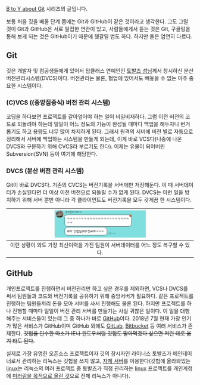 [B to Y about Git](https://enhanced.kr/postviewer/629) 시리즈의 글입니다.

보통 처음 깃을 배울 단계 쯤에는 Git과 GitHub이 같은 것이라고 생각한다. 그도 그럴 것이 Git과 GitHub은 서로 밀접한 연관이 있고, 사람들에게서 듣는 것은 Git, 구글링을 통해 보게 되는 것은 GitHub이기 때문에 헷갈릴 법도 하다. 하지만 둘은 엄연히 다르다.



## Git

깃은 개발자 및 컴공생들에게 있어서 탑클래스 연예인인 [토발즈 성님](https://github.com/torvalds)께서 창시하신 분산버전관리시스템(DVCS)이다. 버전관리는 물론, 협업에 있어서도 빼놓을 수 없는 아주 중요한 시스템이다.

### (C)VCS ((중앙집중식) 버전 관리 시스템)

코딩을 하다보면 프로젝트를 갈아엎어야 하는 일이 비일비재하다. 그럼 이전 버전의 코드로 되돌려야 하는데 일일이 어느 정도의 기능이 완성될 때마다 백업을 해두자니 번거롭기도 하고 용량도 너무 많이 차지하게 된다. 그래서 원격의 서버에 버전 별로 자동으로 정리해서 서버에 백업하는 시스템을 만들게 되는데, 이게 바로 VCS다(나중에 나온 DVCS와 구분하기 위해 CVCS라 부르기도 한다). 이제는 유물이 되어버린 Subversion(SVN) 등이 여기에 해당한다.

### DVCS (분산 버전 관리 시스템)

Git이 바로 DVCS다. 기존의 CVCS는 버전기록을 서버에만 저장해둔다. 이 때 서버데이터가 손실된다면 더 이상 이전 버전으로 되돌릴 수가 없게 된다. DVCS는 이런 일을 방지하기 위해 서버 뿐만 아니라 각 클라이언트도 버전기록을 모두 갖게끔 한 시스템이다.

| <img src="https://raw.githubusercontent.com/3jins/Images/master/github_exploded.jpg" width="50%"/> |
| :----------------------------------------------------------: |
| 이런 상황이 와도 가장 최신이력을 가진 팀원이 서버데이터를 어느 정도 복구할 수 있다. |



## GitHub

개인프로젝트를 진행하면서 버전관리만 하고 싶은 경우를 제외하면, VCS나 DVCS를 써서 팀원들과 코드와 버전기록을 공유하기 위해 중앙서버가 필요하다.  같은 프로젝트를 진행하는 팀원들끼리 돈을 모아 서버를 사서 진행해도 물론 된다. 하지만 프로젝트를 하나 진행할 때마다 일일이 버전 관리 서버를 만들기는 사실 귀찮은 일이다. 이 일을 대행해주는 서비스들이 있는데 그 중 하나가 바로 [GitHub](https://github.com)이다. 2018년 7월 현재 가장 인기가 많은 서비스가 GitHub이며 GitHub 외에도 [GitLab](https://about.gitlab.com/), [Bitbucket](https://bitbucket.org/) 등 여러 서비스가 존재한다. ~~깃헙을 인수한 마소가 IE나 윈도우처럼 깃헙도 말아먹겠다 싶으면 저런 데로 옮겨 타도 된다.~~

실제로 가장 유명한 오픈소스 프로젝트이자 깃의 창시자인 라이너스 토발즈가 메인테이너로서 관리하는 리눅스는 깃헙을 쓰지 않고, [자체 서버](https://git.kernel.org/)를 이용한다(깃헙에 올라와있는 [linux](https://github.com/torvalds/linux)는 리눅스의 여러 프로젝트 중 토발즈가 직접 관리하는 [linux](https://git.kernel.org/pub/scm/linux/kernel/git/torvalds/linux.git/tree/) 프로젝트를 개인계정에 [미러링을 목적으로 올린 것](https://github.com/torvalds/linux/pull/571)으로 전체 리눅스가 아니다). 

